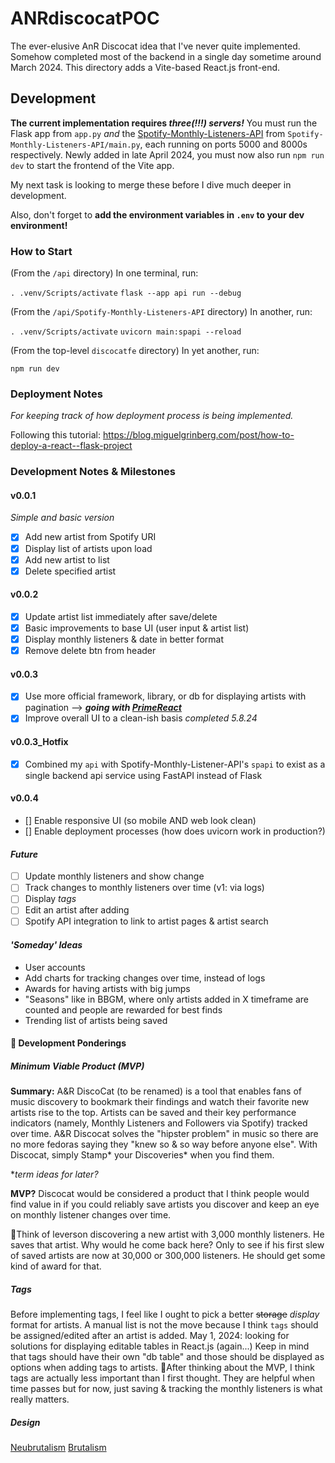 # ANRdiscocatPOC

The ever-elusive AnR Discocat idea that I've never quite implemented. Somehow completed most of the backend in a single day sometime around March 2024. This directory adds a Vite-based React.js front-end.

## Development

**The current implementation requires *three(!!!) servers!*** You must run the Flask app from `app.py` *and* the [Spotify-Monthly-Listeners-API](https://github.com/toluooshy/Spotify-Monthly-Listeners-API) from `Spotify-Monthly-Listeners-API/main.py`, each running on ports 5000 and 8000s respectively. Newly added in late April 2024, you must now also run `npm run dev` to start the frontend of the Vite app.

My next task is looking to merge these before I dive much deeper in development.

Also, don't forget to **add the environment variables in `.env` to your dev environment!**

### How to Start

(From the `/api` directory) 
In one terminal, run:

`. .venv/Scripts/activate`
`flask --app api run --debug`

(From the `/api/Spotify-Monthly-Listeners-API` directory) 
In another, run:

`. .venv/Scripts/activate`
`uvicorn main:spapi --reload`

(From the top-level `discocatfe` directory) 
In yet another, run: 

`npm run dev`

### Deployment Notes
*For keeping track of how deployment process is being implemented.*

Following this tutorial: https://blog.miguelgrinberg.com/post/how-to-deploy-a-react--flask-project


### Development Notes & Milestones

#### v0.0.1
*Simple and basic version*
- [x] Add new artist from Spotify URI
- [x] Display list of artists upon load
- [x] Add new artist to list
- [x] Delete specified artist

#### v0.0.2
- [x] Update artist list immediately after save/delete
- [x] Basic improvements to base UI (user input & artist list)
- [x] Display monthly listeners & date in better format
- [x] Remove delete btn from header

#### v0.0.3
- [x] Use more official framework, library, or db for displaying artists with pagination --> ***going with [PrimeReact](https://primereact.org/installation/)***
- [x] Improve overall UI to a clean-ish basis
*completed 5.8.24*

#### v0.0.3_Hotfix
- [x] Combined my `api` with Spotify-Monthly-Listener-API's `spapi` to exist as a single backend api service using FastAPI instead of Flask

#### v0.0.4
- [] Enable responsive UI (so mobile AND web look clean)
- [] Enable deployment processes (how does uvicorn work in production?)

#### *Future*
- [ ] Update monthly listeners and show change
- [ ] Track changes to monthly listeners over time (v1: via logs)
- [ ] Display *tags*
- [ ] Edit an artist after adding
- [ ] Spotify API integration to link to artist pages & artist search

#### *'Someday' Ideas*
- User accounts
- Add charts for tracking changes over time, instead of logs
- Awards for having artists with big jumps
- "Seasons" like in BBGM, where only artists added in X timeframe are counted and people are rewarded for best finds
- Trending list of artists being saved

#### 💭 Development Ponderings

##### Minimum Viable Product (MVP)
**Summary:** A&R DiscoCat (to be renamed) is a tool that enables fans of music discovery to bookmark their findings and watch their favorite new artists rise to the top. Artists can be saved and their key performance indicators (namely, Monthly Listeners and Followers via Spotify) tracked over time. A&R Discocat solves the "hipster problem" in music so there are no more fedoras saying they "knew so & so way before anyone else". With Discocat, simply Stamp* your Discoveries* when you find them.

**term ideas for later?*

**MVP?** Discocat would be considered a product that I think people would find value in if you could reliably save artists you discover and keep an eye on monthly listener changes over time. 

🤔Think of leverson discovering a new artist with 3,000 monthly listeners. He saves that artist. Why would he come back here? Only to see if his first slew of saved artists are now at 30,000 or 300,000 listeners. He should get some kind of award for that.

##### Tags
Before implementing tags, I feel like I ought to pick a better ~~storage~~ *display* format for artists. 
A manual list is not the move because I think `tags` should be assigned/edited after an artist is added.
May 1, 2024: looking for solutions for displaying editable tables in React.js (again...)
Keep in mind that tags should have their own "db table" and those should be displayed as options when adding tags to artists.
🤔After thinking about the MVP, I think tags are actually less important than I first thought. They are helpful when time passes but for now, just saving & tracking the monthly listeners is what really matters.

##### Design

[Neubrutalism](https://ux.stackexchange.com/questions/145559/what-is-the-design-system-of-gumroad)
[Brutalism](https://webdesign.tutsplus.com/its-tough-out-there-a-look-at-brutalism-in-web-design--cms-26545a)
